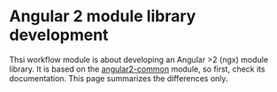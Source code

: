 # Angular 2 module library development

Thsi workflow module is about developing an Angular >2 (ngx) module library. It is based on the [angular2-common](https://github.com/garlictech/workflows/tree/master/angular2-common) module, so first, check its documentation.
This page summarizes the differences only.
